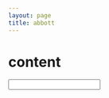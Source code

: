 ```yaml
---
layout: page
title: abbott
---
```


<script src='/public/js/wordvecs1000.js'></script>
<script src='/public/js/word2vecutils.js'></script>
<script src='/public/js/abbott.js'></script>
# content

<input id='text' type='text'>
<div id='abbott'></div>

<script defer> 
    onload = function () {
        let input = document.getElementById('text');
        let div = document.getElementById('abbott');
        let canvas = document.createElement('canvas');
        div.appendChild(canvas);

        let abbott = new Abbott(canvas);
        input.oninput = function(e) {
            abbott.generate(input.value);
        };
        input.onpropertychange = input.oninput;
    }
</script>
